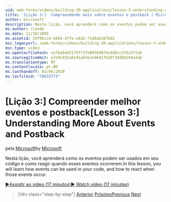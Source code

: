 ```yaml
---
uid: web-forms/videos/building-20-applications/lesson-3-understanding-more-about-events-and-postback
title: '[Lição 3:]  Compreendendo mais sobre eventos e postback | Microsoft Docs'
author: microsoft
description: Nesta lição, você aprenderá como os eventos podem ser usados em seu código e como reagir quando esses eventos ocorrerem.
ms.author: riande
ms.date: 11/28/2005
ms.assetid: 59f0bccd-b604-47fa-a42b-71d8ab187bd2
msc.legacyurl: /web-forms/videos/building-20-applications/lesson-3-understanding-more-about-events-and-postback
msc.type: video
ms.openlocfilehash: cefba04d5175ff3fb80f69074cdd0cc3f6c57fa6
ms.sourcegitcommit: e7e91932a6e91a63e2e46417626f39d6b244a3ab
ms.translationtype: MT
ms.contentlocale: pt-BR
ms.lasthandoff: 03/06/2020
ms.locfileid: "78633773"
---
```

# <a name="lesson-3--understanding-more-about-events-and-postback"></a><span data-ttu-id="1295d-103">[Lição 3:] Compreender melhor eventos e postback</span><span class="sxs-lookup"><span data-stu-id="1295d-103">[Lesson 3:]  Understanding More About Events and Postback</span></span>

<span data-ttu-id="1295d-104">pela [Microsoft](https://github.com/microsoft)</span><span class="sxs-lookup"><span data-stu-id="1295d-104">by [Microsoft](https://github.com/microsoft)</span></span>

<span data-ttu-id="1295d-105">Nesta lição, você aprenderá como os eventos podem ser usados em seu código e como reagir quando esses eventos ocorrerem.</span><span class="sxs-lookup"><span data-stu-id="1295d-105">In this lesson, you will learn how events can be used in your code, and how to react when those events occur.</span></span>

[<span data-ttu-id="1295d-106">&#9654;Assistir ao vídeo (17 minutos)</span><span class="sxs-lookup"><span data-stu-id="1295d-106">&#9654; Watch video (17 minutes)</span></span>](https://channel9.msdn.com/Blogs/ASP-NET-Site-Videos/lesson-3-understanding-more-about-events-and-postback)

> [!div class="step-by-step"]
> <span data-ttu-id="1295d-107">[Anterior](lesson-2-creating-a-web-forms-user-interface.md)
> [Próximo](lesson-4-understanding-web-application-state.md)</span><span class="sxs-lookup"><span data-stu-id="1295d-107">[Previous](lesson-2-creating-a-web-forms-user-interface.md)
[Next](lesson-4-understanding-web-application-state.md)</span></span>
